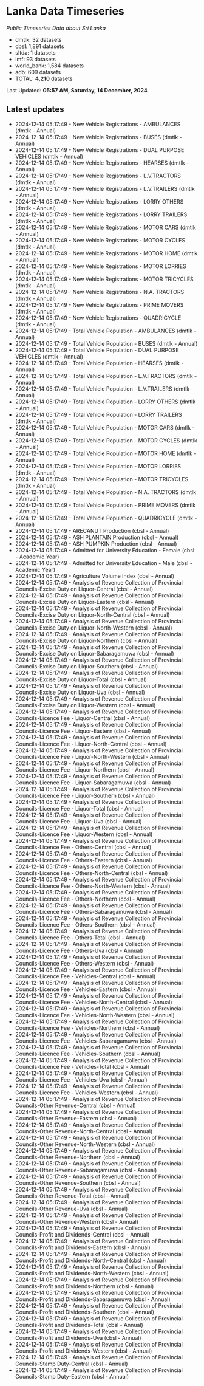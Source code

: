 # Lanka Data Timeseries
*Public Timeseries Data about Sri Lanka*

* dmtlk: 32 datasets
* cbsl: 1,891 datasets
* sltda: 1 datasets
* imf: 93 datasets
* world_bank: 1,584 datasets
* adb: 609 datasets
* TOTAL: **4,210** datasets

Last Updated: **05:57 AM, Saturday, 14 December, 2024**

## Latest updates

* 2024-12-14 05:17:49 - New Vehicle Registrations - AMBULANCES (dmtlk - Annual)
* 2024-12-14 05:17:49 - New Vehicle Registrations - BUSES (dmtlk - Annual)
* 2024-12-14 05:17:49 - New Vehicle Registrations - DUAL PURPOSE VEHICLES (dmtlk - Annual)
* 2024-12-14 05:17:49 - New Vehicle Registrations - HEARSES (dmtlk - Annual)
* 2024-12-14 05:17:49 - New Vehicle Registrations - L.V.TRACTORS (dmtlk - Annual)
* 2024-12-14 05:17:49 - New Vehicle Registrations - L.V.TRAILERS (dmtlk - Annual)
* 2024-12-14 05:17:49 - New Vehicle Registrations - LORRY OTHERS (dmtlk - Annual)
* 2024-12-14 05:17:49 - New Vehicle Registrations - LORRY TRAILERS (dmtlk - Annual)
* 2024-12-14 05:17:49 - New Vehicle Registrations - MOTOR CARS (dmtlk - Annual)
* 2024-12-14 05:17:49 - New Vehicle Registrations - MOTOR CYCLES (dmtlk - Annual)
* 2024-12-14 05:17:49 - New Vehicle Registrations - MOTOR HOME (dmtlk - Annual)
* 2024-12-14 05:17:49 - New Vehicle Registrations - MOTOR LORRIES (dmtlk - Annual)
* 2024-12-14 05:17:49 - New Vehicle Registrations - MOTOR TRICYCLES (dmtlk - Annual)
* 2024-12-14 05:17:49 - New Vehicle Registrations - N.A. TRACTORS (dmtlk - Annual)
* 2024-12-14 05:17:49 - New Vehicle Registrations - PRIME MOVERS (dmtlk - Annual)
* 2024-12-14 05:17:49 - New Vehicle Registrations - QUADRICYCLE (dmtlk - Annual)
* 2024-12-14 05:17:49 - Total Vehicle Population - AMBULANCES (dmtlk - Annual)
* 2024-12-14 05:17:49 - Total Vehicle Population - BUSES (dmtlk - Annual)
* 2024-12-14 05:17:49 - Total Vehicle Population - DUAL PURPOSE VEHICLES (dmtlk - Annual)
* 2024-12-14 05:17:49 - Total Vehicle Population - HEARSES (dmtlk - Annual)
* 2024-12-14 05:17:49 - Total Vehicle Population - L.V.TRACTORS (dmtlk - Annual)
* 2024-12-14 05:17:49 - Total Vehicle Population - L.V.TRAILERS (dmtlk - Annual)
* 2024-12-14 05:17:49 - Total Vehicle Population - LORRY OTHERS (dmtlk - Annual)
* 2024-12-14 05:17:49 - Total Vehicle Population - LORRY TRAILERS (dmtlk - Annual)
* 2024-12-14 05:17:49 - Total Vehicle Population - MOTOR CARS (dmtlk - Annual)
* 2024-12-14 05:17:49 - Total Vehicle Population - MOTOR CYCLES (dmtlk - Annual)
* 2024-12-14 05:17:49 - Total Vehicle Population - MOTOR HOME (dmtlk - Annual)
* 2024-12-14 05:17:49 - Total Vehicle Population - MOTOR LORRIES (dmtlk - Annual)
* 2024-12-14 05:17:49 - Total Vehicle Population - MOTOR TRICYCLES (dmtlk - Annual)
* 2024-12-14 05:17:49 - Total Vehicle Population - N.A. TRACTORS (dmtlk - Annual)
* 2024-12-14 05:17:49 - Total Vehicle Population - PRIME MOVERS (dmtlk - Annual)
* 2024-12-14 05:17:49 - Total Vehicle Population - QUADRICYCLE (dmtlk - Annual)
* 2024-12-14 05:17:49 - ARECANUT Production (cbsl - Annual)
* 2024-12-14 05:17:49 - ASH PLANTAIN Production (cbsl - Annual)
* 2024-12-14 05:17:49 - ASH PUMPKIN Production (cbsl - Annual)
* 2024-12-14 05:17:49 - Admitted for University Education - Female (cbsl - Academic Year)
* 2024-12-14 05:17:49 - Admitted for University Education - Male (cbsl - Academic Year)
* 2024-12-14 05:17:49 - Agriculture Volume Index (cbsl - Annual)
* 2024-12-14 05:17:49 - Analysis of Revenue Collection of Provincial Councils-Excise Duty on Liquor-Central (cbsl - Annual)
* 2024-12-14 05:17:49 - Analysis of Revenue Collection of Provincial Councils-Excise Duty on Liquor-Eastern (cbsl - Annual)
* 2024-12-14 05:17:49 - Analysis of Revenue Collection of Provincial Councils-Excise Duty on Liquor-North-Central (cbsl - Annual)
* 2024-12-14 05:17:49 - Analysis of Revenue Collection of Provincial Councils-Excise Duty on Liquor-North-Western (cbsl - Annual)
* 2024-12-14 05:17:49 - Analysis of Revenue Collection of Provincial Councils-Excise Duty on Liquor-Northern (cbsl - Annual)
* 2024-12-14 05:17:49 - Analysis of Revenue Collection of Provincial Councils-Excise Duty on Liquor-Sabaragamuwa (cbsl - Annual)
* 2024-12-14 05:17:49 - Analysis of Revenue Collection of Provincial Councils-Excise Duty on Liquor-Southern (cbsl - Annual)
* 2024-12-14 05:17:49 - Analysis of Revenue Collection of Provincial Councils-Excise Duty on Liquor-Total (cbsl - Annual)
* 2024-12-14 05:17:49 - Analysis of Revenue Collection of Provincial Councils-Excise Duty on Liquor-Uva (cbsl - Annual)
* 2024-12-14 05:17:49 - Analysis of Revenue Collection of Provincial Councils-Excise Duty on Liquor-Western (cbsl - Annual)
* 2024-12-14 05:17:49 - Analysis of Revenue Collection of Provincial Councils-Licence Fee - Liquor-Central (cbsl - Annual)
* 2024-12-14 05:17:49 - Analysis of Revenue Collection of Provincial Councils-Licence Fee - Liquor-Eastern (cbsl - Annual)
* 2024-12-14 05:17:49 - Analysis of Revenue Collection of Provincial Councils-Licence Fee - Liquor-North-Central (cbsl - Annual)
* 2024-12-14 05:17:49 - Analysis of Revenue Collection of Provincial Councils-Licence Fee - Liquor-North-Western (cbsl - Annual)
* 2024-12-14 05:17:49 - Analysis of Revenue Collection of Provincial Councils-Licence Fee - Liquor-Northern (cbsl - Annual)
* 2024-12-14 05:17:49 - Analysis of Revenue Collection of Provincial Councils-Licence Fee - Liquor-Sabaragamuwa (cbsl - Annual)
* 2024-12-14 05:17:49 - Analysis of Revenue Collection of Provincial Councils-Licence Fee - Liquor-Southern (cbsl - Annual)
* 2024-12-14 05:17:49 - Analysis of Revenue Collection of Provincial Councils-Licence Fee - Liquor-Total (cbsl - Annual)
* 2024-12-14 05:17:49 - Analysis of Revenue Collection of Provincial Councils-Licence Fee - Liquor-Uva (cbsl - Annual)
* 2024-12-14 05:17:49 - Analysis of Revenue Collection of Provincial Councils-Licence Fee - Liquor-Western (cbsl - Annual)
* 2024-12-14 05:17:49 - Analysis of Revenue Collection of Provincial Councils-Licence Fee - Others-Central (cbsl - Annual)
* 2024-12-14 05:17:49 - Analysis of Revenue Collection of Provincial Councils-Licence Fee - Others-Eastern (cbsl - Annual)
* 2024-12-14 05:17:49 - Analysis of Revenue Collection of Provincial Councils-Licence Fee - Others-North-Central (cbsl - Annual)
* 2024-12-14 05:17:49 - Analysis of Revenue Collection of Provincial Councils-Licence Fee - Others-North-Western (cbsl - Annual)
* 2024-12-14 05:17:49 - Analysis of Revenue Collection of Provincial Councils-Licence Fee - Others-Northern (cbsl - Annual)
* 2024-12-14 05:17:49 - Analysis of Revenue Collection of Provincial Councils-Licence Fee - Others-Sabaragamuwa (cbsl - Annual)
* 2024-12-14 05:17:49 - Analysis of Revenue Collection of Provincial Councils-Licence Fee - Others-Southern (cbsl - Annual)
* 2024-12-14 05:17:49 - Analysis of Revenue Collection of Provincial Councils-Licence Fee - Others-Total (cbsl - Annual)
* 2024-12-14 05:17:49 - Analysis of Revenue Collection of Provincial Councils-Licence Fee - Others-Uva (cbsl - Annual)
* 2024-12-14 05:17:49 - Analysis of Revenue Collection of Provincial Councils-Licence Fee - Others-Western (cbsl - Annual)
* 2024-12-14 05:17:49 - Analysis of Revenue Collection of Provincial Councils-Licence Fee - Vehicles-Central (cbsl - Annual)
* 2024-12-14 05:17:49 - Analysis of Revenue Collection of Provincial Councils-Licence Fee - Vehicles-Eastern (cbsl - Annual)
* 2024-12-14 05:17:49 - Analysis of Revenue Collection of Provincial Councils-Licence Fee - Vehicles-North-Central (cbsl - Annual)
* 2024-12-14 05:17:49 - Analysis of Revenue Collection of Provincial Councils-Licence Fee - Vehicles-North-Western (cbsl - Annual)
* 2024-12-14 05:17:49 - Analysis of Revenue Collection of Provincial Councils-Licence Fee - Vehicles-Northern (cbsl - Annual)
* 2024-12-14 05:17:49 - Analysis of Revenue Collection of Provincial Councils-Licence Fee - Vehicles-Sabaragamuwa (cbsl - Annual)
* 2024-12-14 05:17:49 - Analysis of Revenue Collection of Provincial Councils-Licence Fee - Vehicles-Southern (cbsl - Annual)
* 2024-12-14 05:17:49 - Analysis of Revenue Collection of Provincial Councils-Licence Fee - Vehicles-Total (cbsl - Annual)
* 2024-12-14 05:17:49 - Analysis of Revenue Collection of Provincial Councils-Licence Fee - Vehicles-Uva (cbsl - Annual)
* 2024-12-14 05:17:49 - Analysis of Revenue Collection of Provincial Councils-Licence Fee - Vehicles-Western (cbsl - Annual)
* 2024-12-14 05:17:49 - Analysis of Revenue Collection of Provincial Councils-Other Revenue-Central (cbsl - Annual)
* 2024-12-14 05:17:49 - Analysis of Revenue Collection of Provincial Councils-Other Revenue-Eastern (cbsl - Annual)
* 2024-12-14 05:17:49 - Analysis of Revenue Collection of Provincial Councils-Other Revenue-North-Central (cbsl - Annual)
* 2024-12-14 05:17:49 - Analysis of Revenue Collection of Provincial Councils-Other Revenue-North-Western (cbsl - Annual)
* 2024-12-14 05:17:49 - Analysis of Revenue Collection of Provincial Councils-Other Revenue-Northern (cbsl - Annual)
* 2024-12-14 05:17:49 - Analysis of Revenue Collection of Provincial Councils-Other Revenue-Sabaragamuwa (cbsl - Annual)
* 2024-12-14 05:17:49 - Analysis of Revenue Collection of Provincial Councils-Other Revenue-Southern (cbsl - Annual)
* 2024-12-14 05:17:49 - Analysis of Revenue Collection of Provincial Councils-Other Revenue-Total (cbsl - Annual)
* 2024-12-14 05:17:49 - Analysis of Revenue Collection of Provincial Councils-Other Revenue-Uva (cbsl - Annual)
* 2024-12-14 05:17:49 - Analysis of Revenue Collection of Provincial Councils-Other Revenue-Western (cbsl - Annual)
* 2024-12-14 05:17:49 - Analysis of Revenue Collection of Provincial Councils-Profit and Dividends-Central (cbsl - Annual)
* 2024-12-14 05:17:49 - Analysis of Revenue Collection of Provincial Councils-Profit and Dividends-Eastern (cbsl - Annual)
* 2024-12-14 05:17:49 - Analysis of Revenue Collection of Provincial Councils-Profit and Dividends-North-Central (cbsl - Annual)
* 2024-12-14 05:17:49 - Analysis of Revenue Collection of Provincial Councils-Profit and Dividends-North-Western (cbsl - Annual)
* 2024-12-14 05:17:49 - Analysis of Revenue Collection of Provincial Councils-Profit and Dividends-Northern (cbsl - Annual)
* 2024-12-14 05:17:49 - Analysis of Revenue Collection of Provincial Councils-Profit and Dividends-Sabaragamuwa (cbsl - Annual)
* 2024-12-14 05:17:49 - Analysis of Revenue Collection of Provincial Councils-Profit and Dividends-Southern (cbsl - Annual)
* 2024-12-14 05:17:49 - Analysis of Revenue Collection of Provincial Councils-Profit and Dividends-Total (cbsl - Annual)
* 2024-12-14 05:17:49 - Analysis of Revenue Collection of Provincial Councils-Profit and Dividends-Uva (cbsl - Annual)
* 2024-12-14 05:17:49 - Analysis of Revenue Collection of Provincial Councils-Profit and Dividends-Western (cbsl - Annual)
* 2024-12-14 05:17:49 - Analysis of Revenue Collection of Provincial Councils-Stamp Duty-Central (cbsl - Annual)
* 2024-12-14 05:17:49 - Analysis of Revenue Collection of Provincial Councils-Stamp Duty-Eastern (cbsl - Annual)